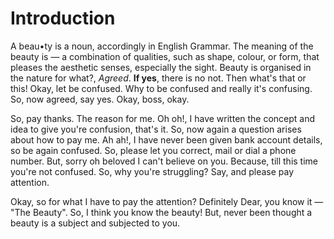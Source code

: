 # Introduction
A beau•ty is a noun, accordingly in English Grammar. The meaning of the beauty is — a combination of qualities, such as shape, colour, or form, that pleases the aesthetic senses, especially the sight. Beauty is organised in the nature for what?, <i>Agreed</i>.
<b>If yes</b>, there is no not. Then what's that or this! Okay, let be confused. Why to be confused and really it's confusing. So, now agreed, say yes. Okay, boss, okay.

So, pay thanks. The reason for me. Oh oh!, I have written the concept and idea to give you're confusion, that's it. So, now again a question arises about how to pay me. Ah ah!, I have never been given bank account details, so be again confused. So, please let you correct, mail or dial a phone number. But, sorry oh beloved I can't believe on you. Because, till this time you're not confused. So, why you're struggling? Say, and please pay attention.

Okay, so for what I have to pay the attention? Definitely Dear, you know it — "The Beauty". So, I think you know the beauty! But, never been thought a beauty is a subject and subjected to you.
